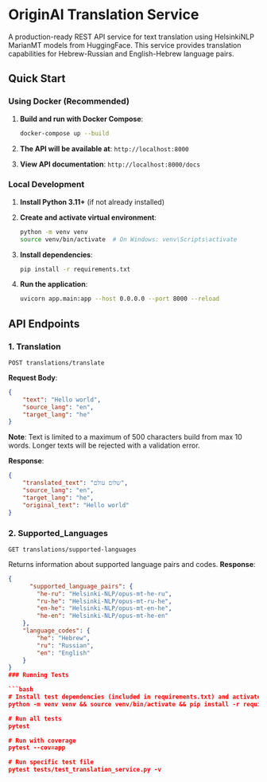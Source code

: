 # OriginAI Translation Service

A production-ready REST API service for text translation using HelsinkiNLP MarianMT models from HuggingFace. This service provides translation capabilities for Hebrew-Russian and English-Hebrew language pairs.

## Quick Start

### Using Docker (Recommended)


1. **Build and run with Docker Compose**:
   ```bash
   docker-compose up --build
   ```

3. **The API will be available at**: `http://localhost:8000`

4. **View API documentation**: `http://localhost:8000/docs`

### Local Development

1. **Install Python 3.11+** (if not already installed)

2. **Create and activate virtual environment**:
   ```bash
   python -m venv venv
   source venv/bin/activate  # On Windows: venv\Scripts\activate
   ```

3. **Install dependencies**:
   ```bash
   pip install -r requirements.txt
   ```

4. **Run the application**:
   ```bash
   uvicorn app.main:app --host 0.0.0.0 --port 8000 --reload
   ```

## API Endpoints

### 1. Translation
```http
POST translations/translate
```

**Request Body**:
```json
{
    "text": "Hello world",
    "source_lang": "en",
    "target_lang": "he"
}
```

**Note**: Text is limited to a maximum of 500 characters build from max 10 words. Longer texts will be rejected with a validation error.


**Response**:
```json
{
    "translated_text": "שלום עולם",
    "source_lang": "en",
    "target_lang": "he",
    "original_text": "Hello world"
}
```

### 2. Supported_Languages
```http
GET translations/supported-languages
```
Returns information about supported language pairs and codes.
**Response**:
```json
{
      "supported_language_pairs": {
        "he-ru": "Helsinki-NLP/opus-mt-he-ru",
        "ru-he": "Helsinki-NLP/opus-mt-ru-he",
        "en-he": "Helsinki-NLP/opus-mt-en-he",
        "he-en": "Helsinki-NLP/opus-mt-he-en"
    },
    "language_codes": {
        "he": "Hebrew",
        "ru": "Russian",
        "en": "English"
    }
}
### Running Tests

```bash
# Install test dependencies (included in requirements.txt) and activate env
python -m venv venv && source venv/bin/activate && pip install -r requirements.txt

# Run all tests
pytest

# Run with coverage
pytest --cov=app

# Run specific test file
pytest tests/test_translation_service.py -v
```

